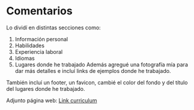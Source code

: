 # Comentarios 
Lo dividí en distintas secciones como:
1. Información personal 
1. Habilidades
1. Experiencia laboral 
1. Idiomas 
1. Lugares donde he trabajado 
Además agregué una fotografía mía para dar más detalles e incluí links de ejemplos donde he trabajado.

También incluí un footer, un favicon, cambié el color del fondo y del título del lugares donde he trabajado.

Adjunto página web: 
[Link curriculum](https://isifloresm.github.io/Tareas-Flores/)